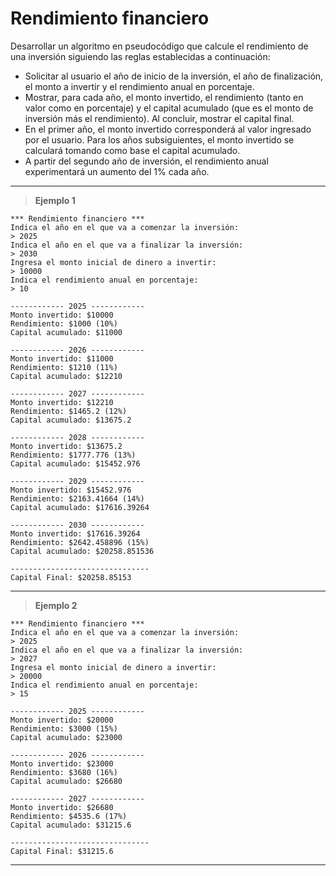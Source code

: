 ﻿# Rendimiento financiero

Desarrollar un algoritmo en pseudocódigo que calcule el rendimiento de una inversión siguiendo las reglas establecidas a continuación:

- Solicitar al usuario el año de inicio de la inversión, el año de finalización, el monto a invertir y el rendimiento anual en porcentaje.
- Mostrar, para cada año, el monto invertido, el rendimiento (tanto en valor como en porcentaje) y el capital acumulado (que es el monto de 
  inversión más el rendimiento). Al concluir, mostrar el capital final.
- En el primer año, el monto invertido corresponderá al valor ingresado por el usuario. Para los años subsiguientes, el monto invertido 
  se calculará tomando como base el capital acumulado.
- A partir del segundo año de inversión, el rendimiento anual experimentará un aumento del 1% cada año.

---

> **Ejemplo 1**

```
*** Rendimiento financiero ***
Indica el año en el que va a comenzar la inversión:
> 2025
Indica el año en el que va a finalizar la inversión:
> 2030
Ingresa el monto inicial de dinero a invertir:
> 10000
Indica el rendimiento anual en porcentaje:
> 10

------------ 2025 ------------
Monto invertido: $10000
Rendimiento: $1000 (10%)
Capital acumulado: $11000

------------ 2026 ------------
Monto invertido: $11000
Rendimiento: $1210 (11%)
Capital acumulado: $12210

------------ 2027 ------------
Monto invertido: $12210
Rendimiento: $1465.2 (12%)
Capital acumulado: $13675.2

------------ 2028 ------------
Monto invertido: $13675.2
Rendimiento: $1777.776 (13%)
Capital acumulado: $15452.976

------------ 2029 ------------
Monto invertido: $15452.976
Rendimiento: $2163.41664 (14%)
Capital acumulado: $17616.39264

------------ 2030 ------------
Monto invertido: $17616.39264
Rendimiento: $2642.458896 (15%)
Capital acumulado: $20258.851536

-------------------------------
Capital Final: $20258.85153
```

---

> **Ejemplo 2**

```
*** Rendimiento financiero ***
Indica el año en el que va a comenzar la inversión:
> 2025
Indica el año en el que va a finalizar la inversión:
> 2027
Ingresa el monto inicial de dinero a invertir:
> 20000
Indica el rendimiento anual en porcentaje:
> 15

------------ 2025 ------------
Monto invertido: $20000
Rendimiento: $3000 (15%)
Capital acumulado: $23000

------------ 2026 ------------
Monto invertido: $23000
Rendimiento: $3680 (16%)
Capital acumulado: $26680

------------ 2027 ------------
Monto invertido: $26680
Rendimiento: $4535.6 (17%)
Capital acumulado: $31215.6

-------------------------------
Capital Final: $31215.6
```

---
